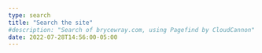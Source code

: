 ```yaml
---
type: search
title: "Search the site"
#description: "Search of brycewray.com, using Pagefind by CloudCannon"
date: 2022-07-28T14:56:00-05:00
---
```

